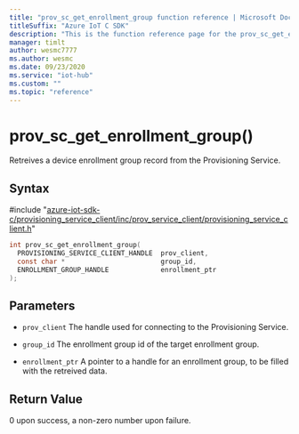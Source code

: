 ```yaml
---                             
title: "prov_sc_get_enrollment_group function reference | Microsoft Docs" 
titleSuffix: "Azure IoT C SDK"            
description: "This is the function reference page for the prov_sc_get_enrollment_group() function in the Azure IoT C SDK. This SDK is used with Azure IoT Hub and Azure IoT Hub Device Provisioning Service"            
manager: timlt                 
author: wesmc7777              
ms.author: wesmc               
ms.date: 09/23/2020                    
ms.service: "iot-hub"             
ms.custom: ""                
ms.topic: "reference"        
---                            
```


# prov_sc_get_enrollment_group()

Retreives a device enrollment group record from the Provisioning Service.

## Syntax

\#include "[azure-iot-sdk-c/provisioning_service_client/inc/prov_service_client/provisioning_service_client.h](../provisioning-service-client-h.md)"  
```C
int prov_sc_get_enrollment_group(
  PROVISIONING_SERVICE_CLIENT_HANDLE  prov_client,
  const char *                        group_id,
  ENROLLMENT_GROUP_HANDLE             enrollment_ptr
);
```

## Parameters
* `prov_client` The handle used for connecting to the Provisioning Service. 

* `group_id` The enrollment group id of the target enrollment group. 

* `enrollment_ptr` A pointer to a handle for an enrollment group, to be filled with the retreived data.

## Return Value
0 upon success, a non-zero number upon failure.

